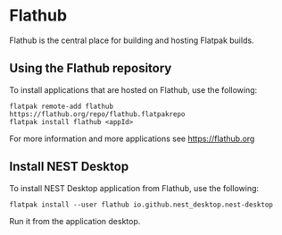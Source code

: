# Flathub

Flathub is the central place for building and hosting Flatpak builds.

## Using the Flathub repository

To install applications that are hosted on Flathub, use the following:

```
flatpak remote-add flathub https://flathub.org/repo/flathub.flatpakrepo
flatpak install flathub <appId>
```

For more information and more applications see https://flathub.org

## Install NEST Desktop

To install NEST Desktop application from Flathub, use the following:

```
flatpak install --user flathub io.github.nest_desktop.nest-desktop
```

Run it from the application desktop.
